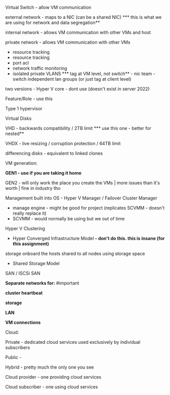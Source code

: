 Virtual Switch - allow VM communication

external network - maps to a NIC (can be a shared NIC) *** this is what we are using for network and data segregation**

internal network - allows VM communication with other VMs and host

private network - allows VM communication with other VMs

- resource tracking
- resource tracking
- port acl
- network traffic monitoring
- isolated private VLANS *** tag at VM level, not switch** - nic team - switch independent lan groups (or just tag at client level)
  

  

two versions - Hyper V core - dont use (doesn't exist in server 2022)

Feature/Role - use this

Type 1 hypervisor

  

Virtual Disks

VHD - backwards compatibility / 2TB limit *** use this one - better for nested**

VHDX - live resizing / corruption protection / 64TB limit

differencing disks - equivalent to linked clones

  

VM generation:

**GEN1 - use if you are taking it home**

GEN2 - will only work the place you create the VMs | more issues than it's worth | fine in industry tho

  

Management built into OS - Hyper V Manager / Failover Cluster Manager

- manage engine - might be good for project (replicates SCVMM - doesn't really replace it)
- SCVMM - would normally be using but we out of time

  

Hyper V Clustering

- Hyper Converged Infrastructure Model **- don't do this. this is insane (for this assignment)**

storage onboard the hosts shared to all nodes using storage space

- Shared Storage Model

SAN / ISCSi SAN

  

**Separate networks for:** #important

**cluster heartbeat**

**storage**

**LAN**

**VM connections**

  

Cloud:

Private - dedicated cloud services used exclusively by individual subscribers

Public -

Hybrid - pretty much the only one you see

  

Cloud provider - one providing cloud services

Cloud subscriber - one using cloud services